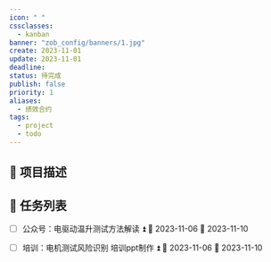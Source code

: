 ```yaml
---
icon: " "
cssclasses:
  - kanban
banner: "zob_config/banners/1.jpg"
create: 2023-11-01
update: 2023-11-01
deadline:
status: 待完成
publish: false
priority: 1
aliases:
  - 绩效合约
tags:
  - project
  - todo
---
```


## 📄 项目描述



## 📅 任务列表


- [ ] 公众号：电驱动温升测试方法解读 ⏫ 🛫 2023-11-06 📅 2023-11-10
- [ ] 培训：电机测试风险识别 培训ppt制作 ⏫ 🛫 2023-11-06 📅 2023-11-10

